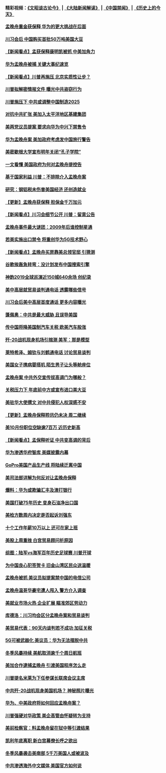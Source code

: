 #### 精彩视频：[《文昭谈古论今》](https://github.com/gfw-breaker/wenzhao/blob/master/README.md?t=12130031) | [《大陆新闻解读》](https://github.com/gfw-breaker/ntdtv-comedy/blob/master/README.md?t=12130031) | [《中国禁闻》](https://github.com/gfw-breaker/ntdtv-news/blob/master/README.md?t=12130031) | [《历史上的今天》](https://github.com/gfw-breaker/today-in-history/blob/master/README.md?t=12130031) 

#### [孟晚舟重金获保释 华为的更大挑战在后面](../pages/nsc412/n10902085.md?t=12130031) 

#### [川习会后 中国购买首批50万吨美国大豆](../pages/nsc412/n10906996.md?t=12130031) 

#### [【新闻看点】孟获保释康明凯被抓 中美加角力](../pages/nsc412/n10906832.md?t=12130031) 

#### [华为孟晚舟被捕 关键大事纪速览](../pages/nsc412/n10906950.md?t=12130031) 

#### [【新闻看点】川普再施压 北京实质性让步？](../pages/nsc412/n10906802.md?t=12130031) 

#### [川普拟解密情报文件 曝光中共盗窃行为](../pages/nsc412/n10906855.md?t=12130031) 

#### [川普施压下 中共或调整中国制造2025](../pages/nsc412/n10906669.md?t=12130031) 

#### [对抗中共扩张 美加入太平洋地区基建集团](../pages/nsc412/n10905358.md?t=12130031) 

#### [美两党议员提案 要求向华为中兴下禁售令](../pages/nsc412/n10905082.md?t=12130031) 

#### [华为孟晚舟案 美加政府考虑发中国旅行警告](../pages/nsc412/n10905019.md?t=12130031) 

#### [美密歇根大学宣布明年关闭“孔子学院”](../pages/nsc412/n10904857.md?t=12130031) 

#### [一文看懂 美国政府为何对孟晚舟提控告](../pages/nsc412/n10904250.md?t=12130031) 

#### [基于国家利益 川普：不排除介入孟晚舟案](../pages/nsc412/n10905006.md?t=12130031) 

#### [研究：钢铝税未伤害美国经济 还创造就业](../pages/nsc412/n10904853.md?t=12130031) 

#### [【更新】孟晚舟获保释 担保金千万加元](../pages/nsc412/n10904401.md?t=12130031) 

#### [【新闻看点】川习会细节公开 川普：留意公告](../pages/nsc412/n10904509.md?t=12130031) 

#### [孟晚舟事件最大谜团：2009年后谁控制星通](../pages/nsc412/n10904127.md?t=12130031) 

#### [若美实施出口禁令 将重创华为5G技术野心](../pages/nsc412/n10904530.md?t=12130031) 

#### [【新闻看点】孟晚舟买房靠美总领官邸 引猜测](../pages/nsc412/n10904128.md?t=12130031) 

#### [谷歌挨轰急转弯：没计划发布中国搜索引擎](../pages/nsc412/n10904443.md?t=12130031) 

#### [神韵2019全球巡演近150城640余场 创纪录](../pages/nsc412/n10904409.md?t=12130031) 

#### [美中高层就贸易谈判通电话 透露哪些信号](../pages/nsc412/n10904135.md?t=12130031) 

#### [川习会后美中高层首度通话 更多内容曝光](../pages/nsc412/n10904178.md?t=12130031) 

#### [蓬佩奥：中共是最大威胁 且误导美国](../pages/nsc412/n10904047.md?t=12130031) 

#### [传中国将降美国制汽车关税 欧美汽车股涨](../pages/nsc412/n10904018.md?t=12130031) 

#### [歼-20战机现身机场引揣测 美军：那是模型](../pages/nsc412/n10903152.md?t=12130031) 

#### [莱特希泽、姆钦与刘鹤通电话 讨论贸易谈判](../pages/nsc412/n10902887.md?t=12130031) 

#### [美国女子携病婴搭机 陌生男子让头等舱座位](../pages/nsc412/n10902969.md?t=12130031) 

#### [孟晚舟案 中共外交宣传拔高调门为哪般？](../pages/nsc412/n10902536.md?t=12130031) 

#### [关税压力下 年底前中方或宣布进口美大豆](../pages/nsc412/n10902217.md?t=12130031) 

#### [美驻华大使撰文 对中共侵犯人权深感不安](../pages/nsc412/n10902576.md?t=12130031) 

#### [【更新】孟晚舟保释聆讯仍未决 周二继续](../pages/nsc412/n10902280.md?t=12130031) 

#### [美10月份职位空缺逾7百万 近历史新高](../pages/nsc412/n10902206.md?t=12130031) 

#### [【新闻看点】孟保释听证 中共变高调的背后](../pages/nsc412/n10902083.md?t=12130031) 

#### [华为渗透华府智库 美媒披露内幕](../pages/nsc412/n10902192.md?t=12130031) 

#### [GoPro美国产品生产线 将陆续迁离中国](../pages/nsc412/n10902041.md?t=12130031) 

#### [美司法部详解为何反对让孟晚舟保释](../pages/nsc412/n10902113.md?t=12130031) 

#### [爆料：华为或欺骗汇丰及渣打银行](../pages/nsc412/n10902104.md?t=12130031) 

#### [美国打破75年历史 变身石油净出口国](../pages/nsc412/n10902043.md?t=12130031) 

#### [美检方数周内决定是否起诉刘强东](../pages/nsc412/n10902024.md?t=12130031) 

#### [十个工作年薪10万以上 还可在家上班](../pages/nsc412/n10898161.md?t=12130031) 

#### [美股上周重挫 白宫贸易顾问析原因](../pages/nsc412/n10900589.md?t=12130031) 

#### [组图：陆军vs海军百年历史足球赛 川普开球](../pages/nsc412/n10901263.md?t=12130031) 

#### [为中国良心犯签贺卡 旧金山湾区民众送温暖](../pages/nsc412/n10901106.md?t=12130031) 

#### [孟晚舟被抓 美议员拟提案禁中国的电信公司](../pages/nsc412/n10900836.md?t=12130031) 

#### [孟晚舟温哥华豪宅遭人闯入 警方介入调查](../pages/nsc412/n10900752.md?t=12130031) 

#### [美就业市场火热 企业扩展 瞄准郊区劳动力](../pages/nsc412/n10900194.md?t=12130031) 

#### [库德洛：川习均会区分孟晚舟案和贸易谈判](../pages/nsc412/n10900460.md?t=12130031) 

#### [美贸易代表：90天内谈判若不成功 加征关税](../pages/nsc412/n10900378.md?t=12130031) 

#### [5G可被武器化 美议员：华为无法摆脱中共](../pages/nsc412/n10900268.md?t=12130031) 

#### [冬季风暴持续 美航取消逾千个周日航班](../pages/nsc412/n10900103.md?t=12130031) 

#### [美加合作逮捕孟晚舟 引渡美国程序怎么走](../pages/nsc412/n10899536.md?t=12130031) 

#### [川普提名米莱为下任参谋长联席会议主席](../pages/nsc412/n10899819.md?t=12130031) 

#### [中共歼-20战机现身美国机场？ 神秘照片曝光](../pages/nsc412/n10899663.md?t=12130031) 

#### [华为、中美政府将如何回应孟晚舟案？](../pages/nsc412/n10899591.md?t=12130031) 

#### [川普强硬对华政策 美企高管由怀疑转为支持](../pages/nsc412/n10899481.md?t=12130031) 

#### [美前检察官：料孟晚舟留在狱中等引渡结果](../pages/nsc412/n10899248.md?t=12130031) 

#### [凯利年底离职  新白宫幕僚长呼之欲出](../pages/nsc412/n10899433.md?t=12130031) 

#### [冬季风暴袭击美南部 5千万美国人或被波及](../pages/nsc412/n10899143.md?t=12130031) 

#### [中共渗透海外中文媒体 美国官方如何说](../pages/nsc412/n10893253.md?t=12130031) 

